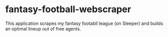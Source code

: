 # fantasy-football-webscraper
 This application scrapes my fantasy footabll league (on Sleeper) and builds an optimal lineup out of free agents.

